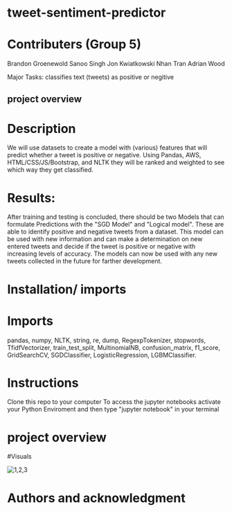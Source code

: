 # tweet-sentiment-predictor

# Contributers (Group 5)

Brandon Groenewold
Sanoo Singh
Jon Kwiatkowski
Nhan Tran
Adrian Wood

Major Tasks:
classifies  text (tweets) as positive or negitive 


## project overview  

# Description

We will use datasets to create a model with (various) features that will predict whether a tweet is positive or negative. Using Pandas, AWS, HTML/CSS/JS/Bootstrap, and NLTK they will be ranked and weighted to see which way they get classified.


# Results:

After training and testing is concluded, there should be two Models that can formulate Predictions with the "SGD Model" and "Logical model". These are able to identify positive and negative tweets from a dataset. This model can be used with new information and can make a  determination on new entered  tweets and decide if the tweet is positive or negative with increasing levels of accuracy. The models can now be used with any new tweets collected  in the future for farther development.

# Installation/ imports

# Imports
pandas, numpy, NLTK, string, re, dump, RegexpTokenizer, stopwords, TfidfVectorizer, train_test_split, MultinomialNB, confusion_matrix, f1_score, GridSearchCV, SGDClassifier, LogisticRegression, LGBMClassifier. 

# Instructions
Clone this repo to your computer
To access the jupyter notebooks activate your Python Enviroment and then type "jupyter notebook" in your terminal

# project overview  

#Visuals

![1,2,3](https://user-images.githubusercontent.com/93777016/205468893-845257df-4e81-41d3-94b1-d32e9e215afb.png)

# Authors and acknowledgment
